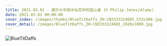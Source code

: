 ```yaml
---
title: 2021.03.01 - 威尔士中部水仙花中的蓝山雀 (© Philip Jones/Alamy)
date: 2021.03.01 00:00:00
cover_index: /images/thumbs/BlueTitDaffs_ZH-CN3333224685_533x300.jpg
cover_detail: /images/BlueTitDaffs_ZH-CN3333224685_1920x1080.jpg
---
```


![BlueTitDaffs](/images/BlueTitDaffs_ZH-CN3333224685_1920x1080.jpg)
